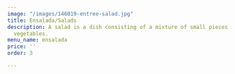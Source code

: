 ```yaml
---
image: "/images/146019-entree-salad.jpg"
title: Ensalada/Salads
description: A salad is a dish consisting of a mixture of small pieces of food, usually
  vegetables.
menu_name: ensalada
price: ''
order: 3

---
```

